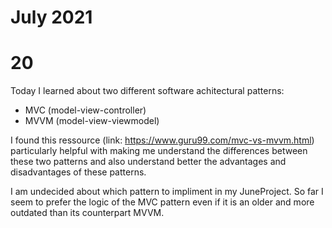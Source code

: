 # July 2021

# 20

Today I learned about two different software achitectural patterns: 

* MVC (model-view-controller)
* MVVM (model-view-viewmodel)

I found this ressource (link: https://www.guru99.com/mvc-vs-mvvm.html) particularly helpful with making me understand the differences between these two patterns and also understand better the advantages and disadvantages of these patterns. 

I am undecided about which pattern to impliment in my JuneProject. So far I seem to prefer the logic of the MVC pattern even if it is an older and more outdated than its counterpart MVVM. 